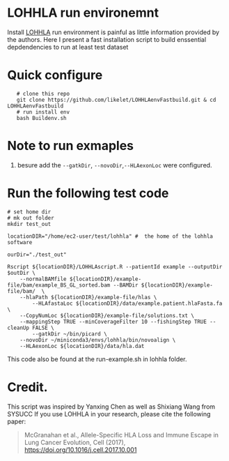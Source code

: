# LOHHLA run environemnt 

Install [LOHHLA](https://github.com/mskcc/lohhla) run environment is painful as little information provided by the authors. Here I present a fast installation script to build enssential depdendencies to run at least test dataset 

# Quick configure 
```shell
   # clone this repo
   git clone https://github.com/likelet/LOHHLAenvFastbuild.git & cd LOHHLAenvFastbuild
   # run install env 
   bash Buildenv.sh

```


# Note to run exmaples 

1. besure add the `--gatkDir`, `--novoDir`,`--HLAexonLoc` were configured. 

# Run the following test code 

```shell 
# set home dir 
# mk out folder 
mkdir test_out

locationDIR="/home/ec2-user/test/lohhla" #  the home of the lohhla software

ourDir="./test_out"

Rscript ${locationDIR}/LOHHLAscript.R --patientId example --outputDir $outDir \
	--normalBAMfile ${locationDIR}/example-file/bam/example_BS_GL_sorted.bam --BAMDir ${locationDIR}/example-file/bam/  \
	--hlaPath ${locationDIR}/example-file/hlas \
        --HLAfastaLoc ${locationDIR}/data/example.patient.hlaFasta.fa \ 
	--CopyNumLoc ${locationDIR}/example-file/solutions.txt \
	--mappingStep TRUE --minCoverageFilter 10 --fishingStep TRUE --cleanUp FALSE \
        --gatkDir ~/bin/picard \
	--novoDir ~/miniconda3/envs/lohhla/bin/novoalign \
	--HLAexonLoc ${locationDIR}/data/hla.dat
```
This code also be found at the run-example.sh in lohhla folder.
# Credit. 
This script was inspired by Yanxing Chen as well as Shixiang Wang from SYSUCC
If you use LOHHLA in your research, please cite the following paper:

>McGranahan et al., Allele-Specific HLA Loss and Immune Escape in Lung Cancer Evolution, Cell (2017), https://doi.org/10.1016/j.cell.2017.10.001


